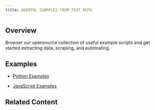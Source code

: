 ```yaml
---
title: AGENTQL EXAMPLES FROM TEST REPO
---
```


## Overview

Browser our opensource collection of useful example scripts and get started extracting data, scraping, and automating.

## Examples

- [Python Examples](/examples/python-examples)

- [JavaScript Examples](/examples/javascript-examples)

## Related Content

<Cards>
    <Card 
        title="Example Python Scripts"
        description="Collection of example Python scripts"
        icon="github"
        href="https://github.com/tinyfish-io/agentql/tree/main/examples/python/" 
    />
    <Card 
        title="Example JavaScript Scripts"
        description="Collection of example JavaScript scripts"
        icon="github"
        href="https://github.com/tinyfish-io/agentql/tree/main/examples/js/" 
    />
</Cards>
